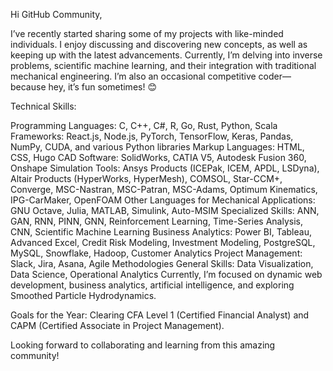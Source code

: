 Hi GitHub Community,

I’ve recently started sharing some of my projects with like-minded individuals. I enjoy discussing and discovering new concepts, as well as keeping up with the latest advancements. Currently, I’m delving into inverse problems, scientific machine learning, and their integration with traditional mechanical engineering. I’m also an occasional competitive coder—because hey, it’s fun sometimes! 😊

Technical Skills:

Programming Languages: C, C++, C#, R, Go, Rust, Python, Scala
Frameworks: React.js, Node.js, PyTorch, TensorFlow, Keras, Pandas, NumPy, CUDA, and various Python libraries
Markup Languages: HTML, CSS, Hugo
CAD Software: SolidWorks, CATIA V5, Autodesk Fusion 360, Onshape
Simulation Tools: Ansys Products (ICEPak, ICEM, APDL, LSDyna), Altair Products (HyperWorks, HyperMesh), COMSOL, Star-CCM+, Converge, MSC-Nastran, MSC-Patran, MSC-Adams, Optimum Kinematics, IPG-CarMaker, OpenFOAM
Other Languages for Mechanical Applications: GNU Octave, Julia, MATLAB, Simulink, Auto-MSIM
Specialized Skills: ANN, GAN, RNN, PINN, GNN, Reinforcement Learning, Time-Series Analysis, CNN, Scientific Machine Learning
Business Analytics: Power BI, Tableau, Advanced Excel, Credit Risk Modeling, Investment Modeling, PostgreSQL, MySQL, Snowflake, Hadoop, Customer Analytics
Project Management: Slack, Jira, Asana, Agile Methodologies
General Skills: Data Visualization, Data Science, Operational Analytics
Currently, I’m focused on dynamic web development, business analytics, artificial intelligence, and exploring Smoothed Particle Hydrodynamics.

Goals for the Year: Clearing CFA Level 1 (Certified Financial Analyst) and CAPM (Certified Associate in Project Management).

Looking forward to collaborating and learning from this amazing community!
<!---
start-again-06/start-again-06 is a ✨ special ✨ repository because its `README.md` (this file) appears on your GitHub profile.
You can click the Preview link to take a look at your changes.
--->
